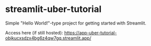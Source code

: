 # streamlit-uber-tutorial

Simple "Hello World!"-type project for getting started with Streamlit.

Access here (if still hosted): https://app-uber-tutorial-objkucxsdzx4bg6z4qw7gq.streamlit.app/
